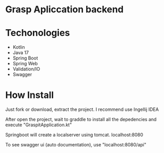 # Grasp Apliccation backend

# Techonologies
- Kotlin
- Java 17
- Spring Boot
- Spring Web
- Validation/IO
- Swagger


# How Install
Just fork or download, extract the project. I recommend use Ingellij IDEA

After open the project, wait to graddle to install all the depedencies and execute "GraspitApplication.kt"

Springboot will create a localserver using tomcat. localhost:8080

To see swagger ui (auto documentation), use "localhost:8080/api"

